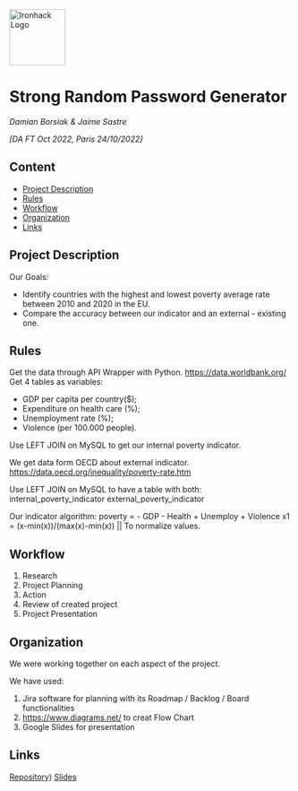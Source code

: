 <img src="https://bit.ly/2VnXWr2" alt="Ironhack Logo" width="100"/>

# Strong Random Password Generator
*Damian Borsiak & Jaime Sastre*

*[DA FT Oct 2022, Paris 24/10/2022]*

## Content
- [Project Description](#project-description)
- [Rules](#rules)
- [Workflow](#workflow)
- [Organization](#organization)
- [Links](#links)

## Project Description

Our Goals:
- Identify countries with the highest and lowest poverty average rate between 2010 and 2020 in the EU.
- Compare the accuracy between our indicator and an external - existing one.

## Rules

Get the data through API Wrapper with Python.
https://data.worldbank.org/
Get 4 tables as variables:
- GDP per capita per country($);
- Expenditure on health care (%);
- Unemployment rate (%);
- Violence (per 100.000 people).
 
Use LEFT JOIN on MySQL to get our internal poverty indicator.

We get data form OECD about external indicator.
https://data.oecd.org/inequality/poverty-rate.htm

Use LEFT JOIN on MySQL to have a table with both:
internal_poverty_indicator
external_poverty_indicator

Our indicator algorithm:
poverty = - GDP - Health + Unemploy + Violence
x1 = (x-min(x))/(max(x)-min(x))  || To normalize values.

## Workflow
1. Research
2. Project Planning
3. Action
4. Review of created project
5. Project Presentation

## Organization
We were working together on each aspect of the project.

We have used:
1. Jira software for planning with its Roadmap / Backlog / Board functionalities
2. https://www.diagrams.net/ to creat Flow Chart
3. Google Slides for presentation


## Links

[Repository](https://github.com/Borysdb/Project_2_Python_SQL_Poverty.git))
[Slides](https://docs.google.com/presentation/d/1Pk-ncCLN4VEUqhV0i_fegl1On6bcxgd0GCyXWudoFEk/edit?usp=sharing)
